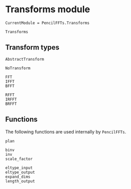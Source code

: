 # Transforms module

```@meta
CurrentModule = PencilFFTs.Transforms
```

```@docs
Transforms
```

## Transform types

```@docs
AbstractTransform

NoTransform

FFT
IFFT
BFFT

RFFT
IRFFT
BRFFT
```

## Functions

The following functions are used internally by `PencilFFTs`.

```@docs
plan

binv
inv
scale_factor

eltype_input
eltype_output
expand_dims
length_output
```
